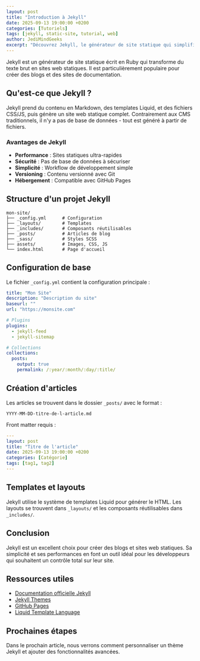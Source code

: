 ```yaml
---
layout: post
title: "Introduction à Jekyll"
date: 2025-09-13 19:00:00 +0200
categories: [Tutoriels]
tags: [jekyll, static-site, tutorial, web]
author: JediMindGeeks
excerpt: "Découvrez Jekyll, le générateur de site statique qui simplifie la création de blogs et sites web modernes."
---
```


Jekyll est un générateur de site statique écrit en Ruby qui transforme du texte brut en sites web statiques. Il est particulièrement populaire pour créer des blogs et des sites de documentation.

## Qu'est-ce que Jekyll ?

Jekyll prend du contenu en Markdown, des templates Liquid, et des fichiers CSS/JS, puis génère un site web statique complet. Contrairement aux CMS traditionnels, il n'y a pas de base de données - tout est généré à partir de fichiers.

### Avantages de Jekyll

- **Performance** : Sites statiques ultra-rapides
- **Sécurité** : Pas de base de données à sécuriser
- **Simplicité** : Workflow de développement simple
- **Versioning** : Contenu versionné avec Git
- **Hébergement** : Compatible avec GitHub Pages

## Structure d'un projet Jekyll

```
mon-site/
├── _config.yml      # Configuration
├── _layouts/        # Templates
├── _includes/       # Composants réutilisables
├── _posts/          # Articles de blog
├── _sass/           # Styles SCSS
├── assets/          # Images, CSS, JS
└── index.html       # Page d'accueil
```

## Configuration de base

Le fichier `_config.yml` contient la configuration principale :

```yaml
title: "Mon Site"
description: "Description du site"
baseurl: ""
url: "https://monsite.com"

# Plugins
plugins:
  - jekyll-feed
  - jekyll-sitemap

# Collections
collections:
  posts:
    output: true
    permalink: /:year/:month/:day/:title/
```

## Création d'articles

Les articles se trouvent dans le dossier `_posts/` avec le format :
```
YYYY-MM-DD-titre-de-l-article.md
```

Front matter requis :
```yaml
---
layout: post
title: "Titre de l'article"
date: 2025-09-13 19:00:00 +0200
categories: [Catégorie]
tags: [tag1, tag2]
---
```

## Templates et layouts

Jekyll utilise le système de templates Liquid pour générer le HTML. Les layouts se trouvent dans `_layouts/` et les composants réutilisables dans `_includes/`.

## Conclusion

Jekyll est un excellent choix pour créer des blogs et sites web statiques. Sa simplicité et ses performances en font un outil idéal pour les développeurs qui souhaitent un contrôle total sur leur site.

<!--more-->

## Ressources utiles

- [Documentation officielle Jekyll](https://jekyllrb.com/docs/)
- [Jekyll Themes](https://jekyllthemes.org/)
- [GitHub Pages](https://pages.github.com/)
- [Liquid Template Language](https://shopify.github.io/liquid/)

## Prochaines étapes

Dans le prochain article, nous verrons comment personnaliser un thème Jekyll et ajouter des fonctionnalités avancées.
